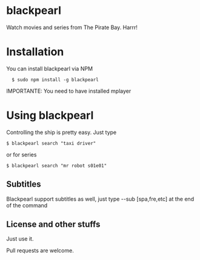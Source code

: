 
# blackpearl

Watch movies and series from The Pirate Bay. Harrr!


# Installation

You can install blackpearl via NPM

```
  $ sudo npm install -g blackpearl
```

IMPORTANTE: You need to have installed mplayer

# Using blackpearl

Controlling the ship is pretty easy. Just type

```
$ blackpearl search "taxi driver"
```

or for series

```
$ blackpearl search "mr robot s01e01"
```

## Subtitles

Blackpearl support subtitles as well, just type --sub [spa,fre,etc] at the end of the command

## License and other stuffs

Just use it.

Pull requests are welcome.
